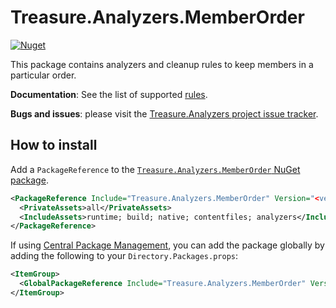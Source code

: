 # Treasure.Analyzers.MemberOrder

[![Nuget](https://img.shields.io/nuget/v/Treasure.Analyzers.MemberOrder?label=Treasure.Analyzers.MemberOrder)][memberorder-package]

This package contains analyzers and cleanup rules to keep members in a
particular order.

**Documentation**: See the list of supported [rules][rules].

**Bugs and issues**: please visit the [Treasure.Analyzers project issue tracker][issues].

## How to install

Add a `PackageReference` to the [`Treasure.Analyzers.MemberOrder` NuGet package][memberorder-package].

```xml
<PackageReference Include="Treasure.Analyzers.MemberOrder" Version="<version>">
  <PrivateAssets>all</PrivateAssets>
  <IncludeAssets>runtime; build; native; contentfiles; analyzers</IncludeAssets>
</PackageReference>
```

If using [Central Package Management][cpm], you can add the package globally by
adding the following to your `Directory.Packages.props`:

```xml
<ItemGroup>
  <GlobalPackageReference Include="Treasure.Analyzers.MemberOrder" Version="<version>" />
</ItemGroup>
```

[cpm]: https://learn.microsoft.com/nuget/consume-packages/central-package-management "Central Package Management"
[issues]: https://github.com/craigktreasure/Treasure.Analyzers/issues "Issues"
[memberorder-package]: https://www.nuget.org/packages/Treasure.Analyzers.MemberOrder/ "Treasure.Analyzers.MemberOrder"
[rules]: https://github.com/craigktreasure/Treasure.Analyzers/blob/main/docs/Rules.md "Rules"
